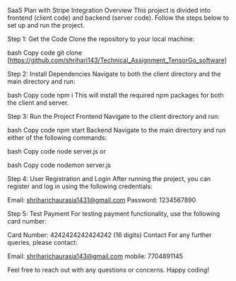 SaaS Plan with Stripe Integration
Overview
This project is divided into frontend (client code) and backend (server code). Follow the steps below to set up and run the project.

Step 1: Get the Code
Clone the repository to your local machine:

bash
Copy code
git clone [https://github.com/shrihari143/Technical_Assignment_TensorGo_software]




Step 2: Install Dependencies
Navigate to both the client directory and the main directory and run:

bash
Copy code
npm i
This will install the required npm packages for both the client and server.

Step 3: Run the Project
Frontend
Navigate to the client directory and run:

bash
Copy code
npm start
Backend
Navigate to the main directory and run either of the following commands:

bash
Copy code
node server.js
or

bash
Copy code
nodemon server.js





Step 4: User Registration and Login
After running the project, you can register and log in using the following credentials:

Email: shriharichaurasia1431@gmail.com
Password: 1234567890





Step 5: Test Payment
For testing payment functionality, use the following card number:

Card Number: 4242424242424242 (16 digits)
Contact
For any further queries, please contact:

Email: shriharichaurasia143@gmail.com
mobile: 7704891145

Feel free to reach out with any questions or concerns. Happy coding!
